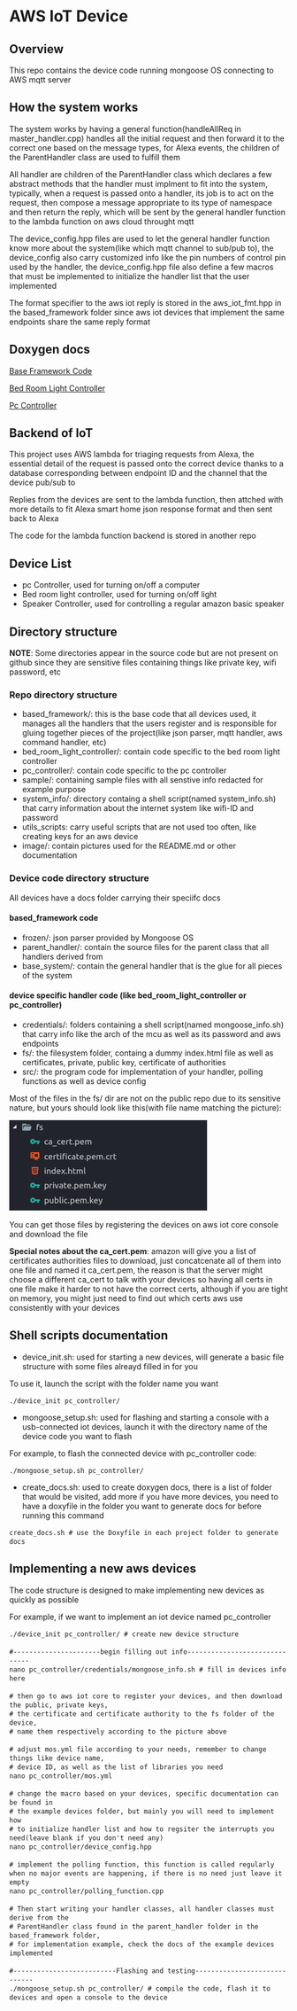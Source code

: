 # AWS IoT Device

## Overview

This repo contains the device code running mongoose OS connecting to AWS mqtt server

## How the system works

The system works by having a general function(handleAllReq in master_handler.cpp) handles all the initial request and then forward it to the correct one based on the message types, for Alexa events, the children of the ParentHandler class are used to fulfill them

All handler are children of the ParentHandler class which declares a few abstract methods that the handler must implment to fit into the system, typically, when a request is passed onto a handler, its job is to act on the request, then compose a message appropriate to its type of namespace and then return the reply, which will be sent by the general handler function to the lambda function on aws cloud throught mqtt

The device_config.hpp files are used to let the general handler function know more about the system(like which mqtt channel to sub/pub to), the device_config also carry customized info like the pin numbers of control pin used by the handler, the device_config.hpp file also define a few macros that must be implemented to initialize the handler list that the user implemented

The format specifier to the aws iot reply is stored in the aws_iot_fmt.hpp in the based_framework folder since aws iot devices that implement the same endpoints share the same reply format

## Doxygen docs

[Base Framework Code](https://rawgit.com/khoitd1997/aws_iot_device/master/base_framework/docs/html/index.html)

[Bed Room Light Controller](https://rawgit.com/khoitd1997/aws_iot_device/master/bed_room_light_controller/docs/html/index.html)

[Pc Controller](https://rawgit.com/khoitd1997/aws_iot_device/master/pc_controller/docs/html/index.html)

## Backend of IoT

This project uses AWS lambda for triaging requests from Alexa, the essential detail of the request is passed onto the correct device thanks to a database corresponding between endpoint ID and the channel that the device pub/sub to

Replies from the devices are sent to the lambda function, then attched with more details to fit Alexa smart home json response format and then sent back to Alexa

The code for the lambda function backend is stored in another repo

## Device List

- pc Controller, used for turning on/off a computer
- Bed room light controller, used for turning on/off light
- Speaker Controller, used for controlling a regular amazon basic speaker

## Directory structure

**NOTE**: Some directories appear in the source code but are not present on github since they are sensitive files containing things like private key, wifi password, etc

### Repo directory structure

- based_framework/: this is the base code that all devices used, it manages all the handlers that the users register and is responsible for gluing together pieces of the project(like json parser, mqtt handler, aws command handler, etc)
- bed_room_light_controller/: contain code specific to the bed room light controller
- pc_controller/: contain code specific to the pc controller
- sample/: containing sample files with all senstive info redacted for example purpose
- system_info/: directory containg a shell script(named system_info.sh) that carry information about the internet system like wifi-ID and password
- utils_scripts: carry useful scripts that are not used too often, like creating keys for an aws device
- image/: contain pictures used for the README.md or other documentation

### Device code directory structure

All devices have a docs folder carrying their speciifc docs

#### based_framework code

- frozen/: json parser provided by Mongoose OS
- parent_handler/: contain the source files for the parent class that all handlers derived from
- base_system/: contain the general handler that is the glue for all pieces of the system

#### device specific handler code (like bed_room_light_controller or pc_controller)

- credentials/: folders containing a shell script(named mongoose_info.sh) that carry info like the arch of the mcu as well as its password and aws endpoints
- fs/: the filesystem folder, containg a dummy index.html file as well as certificates, private, public key, certificate of authorities
- src/: the program code for implementation of your handler, polling functions as well as device config

Most of the files in the fs/ dir are not on the public repo due to its sensitive nature, but yours should look like this(with file name matching the picture):

![](image/2018-09-01-15-43-08.png)

You can get those files by registering the devices on aws iot core console and download the file

**Special notes about the ca_cert.pem**: amazon will give you a list of certificates authorities files to download, just concatcenate all of them into one file and named it ca_cert.pem, the reason is that the server might choose a different ca_cert to talk with your devices so having all certs in one file make it harder to not have the correct certs, although if you are tight on memory, you might just need to find out which certs aws use consistently with your devices

## Shell scripts documentation

- device_init.sh: used for starting a new devices, will generate a basic file structure with some files alreayd filled in for you

To use it, launch the script with the folder name you want

```shell
./device_init pc_controller/
```

- mongoose_setup.sh: used for flashing and starting a console with a usb-connected iot devices, launch it with the directory name of the device code you want to flash

For example, to flash the connected device with pc_controller code:

```shell
./mongoose_setup.sh pc_controller/
```

- create_docs.sh: used to create doxygen docs, there is a list of folder that would be visited, add more if you have more devices, you need to have a doxyfile in the folder you want to generate docs for before running this command

```shell
create_docs.sh # use the Doxyfile in each project folder to generate docs
```

## Implementing a new aws devices

The code structure is designed to make implementing new devices as quickly as possible

For example, if we want to implement an iot device named pc_controller

```shell
./device_init pc_controller/ # create new device structure

#----------------------begin filling out info------------------------------
nano pc_controller/credentials/mongoose_info.sh # fill in devices info here

# then go to aws iot core to register your devices, and then download the public, private keys,
# the certificate and certificate authority to the fs folder of the device,
# name them respectively according to the picture above

# adjust mos.yml file according to your needs, remember to change things like device name,
# device ID, as well as the list of libraries you need
nano pc_controller/mos.yml

# change the macro based on your devices, specific documentation can be found in
# the example devices folder, but mainly you will need to implement how
# to initialize handler list and how to regsiter the interrupts you need(leave blank if you don't need any)
nano pc_controller/device_config.hpp

# implement the polling function, this function is called regularly when no major events are happening, if there is no need just leave it empty
nano pc_controller/polling_function.cpp

# Then start writing your handler classes, all handler classes must derive from the
# ParentHandler class found in the parent_handler folder in the based_framework folder,
# for implementation example, check the docs of the example devices implemented

#--------------------------Flashing and testing-----------------------------
./mongoose_setup.sh pc_controller/ # compile the code, flash it to devices and open a console to the device
```
